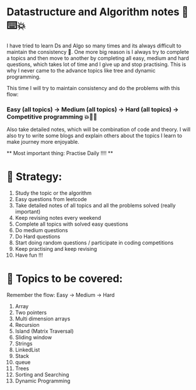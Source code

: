 # Datastructure and Algorithm notes 📓⌨️💥
I have tried to learn Ds and Algo so many times and its always difficult to maintain the consistency 🥲. One more big reason is I always try to complete a topics and then move to another by completing all easy, medium and hard questions, which takes lot of time and I give up and stop practising. This is why I never came to the advance topics like tree and dynamic programming.

This time I will try to maintain consistency and do the problems with this flow:
### Easy (all topics) -> Medium (all topics) -> Hard (all topics) -> Competitive programming 💥🧑‍💻

Also take detailed notes, which will be combination of code and theory. I will also try to write some blogs and explain others about the topics I learn to make journey more enjoyable.

** Most important thing: Practise Daily !!!! **

# 💪 Strategy: 
1. Study the topic or the algorithm
2. Easy questions from leetcode
3. Take detailed notes of all topics and all the problems solved (really important)
4. Keep revising notes every weekend
5. Complete all topics with solved easy questions
6. Do medium questions
7. Do Hard questions
8. Start doing random questions / participate in coding competitions
9. Keep practising and keep revising
10. Have fun !!!

# 📔 Topics to be covered: 
Remember the flow: Easy -> Medium -> Hard
1. Array
2. Two pointers
3. Multi dimension arrays
4. Recursion
5. Island (Matrix Traversal)
6. Sliding window
7. Strings
8. LinkedList
9. Stack
10. queue
11. Trees
12. Sorting and Searching
13. Dynamic Programming
